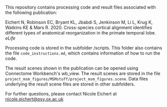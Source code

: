 This repository contains processing code and result files associated with the following publication:

Eichert N, Robinson EC, Bryant KL, Jbabdi S, Jenkinson M, Li L, Krug K, Watkins KE & Mars R. 2020. Cross-species cortical alignment identifies different types of anatomical reorganization in the primate temporal lobe. *eLife*

Processing code is stored in the subfolder /scripts. This folder also contains the file `code_instructions.md`, which contains information of how to run the code.

The result scenes shown in the publication can be opened using Connectome Workbench's wb_view. The result scenes are stored in the file `project_msm_figures/MSMstuff/project_msm_figures.scene`.
Data files underlying the result scene files are stored in other subfolders.

For further questions, please contact Nicole Eichert at nicole.eichert@psy.ox.ac.uk

